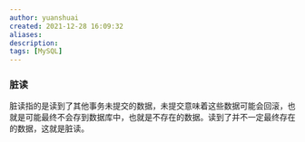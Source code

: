 ```yaml
---
author: yuanshuai
created: 2021-12-28 16:09:32
aliases: 
description:
tags: [MySQL]
---
```





### 脏读

脏读指的是读到了其他事务未提交的数据，未提交意味着这些数据可能会回滚，也就是可能最终不会存到数据库中，也就是不存在的数据。读到了并不一定最终存在的数据，这就是脏读。